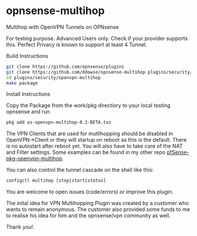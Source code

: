 # opnsense-multihop
Multihop with OpenVPN Tunnels on OPNsense

For testing purpose. Advanced Users only. Check if your provider supports this. 
Perfect Privacy is known to support at least 4 Tunnel. 

Build Instructions

``` bash
git clone https://github.com/opnsense/plugins
git clone https://github.com/ddowse/opnsense-multihop plugins/security/openvpn-multihop
cd plugins/security/openvpn-multihop
make package
```

Install Instructions

Copy the Package from the work/pkg directiory to your local testing opnsense and run

``` bash
pkg add os-openvpn-multihop-0.2-BETA.txz
```

The VPN Clients that are used for mutlihopping should be disabled in OpenVPN->Client or they will 
startup on reboot as this is the default. There is no autostart after reboot yet. You will also have 
to take care of the NAT and Filter settings. Some examples can be found in my other repo [pfSense-pkg-openvpn-multihop](https://github.com/ddowse/pfSense-pkg-openvpn-multihop). 

You can also control the tunnel cascade on the shell like this:

```bash
configctl multihop [stop|start|status]
```

You are welcome to open issues (code/errors) or improve this plugin. 


The inital idea for VPN Multihopping Plugin was created by a customer who wants to remain anonymous.
The customer also provided some funds to me to realise his idea for him and the opnsense/vpn community as well. 

Thank you!. 
